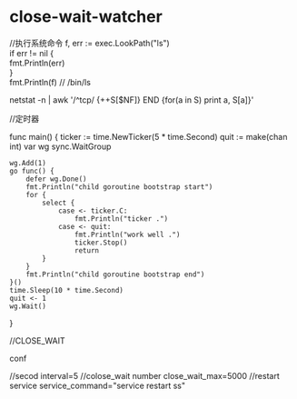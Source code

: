 # close-wait-watcher

//执行系统命令
f, err := exec.LookPath("ls")  
if err != nil {  
    fmt.Println(err)  
}  
fmt.Println(f) //  /bin/ls  


netstat -n | awk '/^tcp/ {++S[$NF]} END {for(a in S) print a, S[a]}'

//定时器


func main() {
    ticker := time.NewTicker(5 * time.Second)
    quit := make(chan int)
    var wg  sync.WaitGroup
 
    wg.Add(1)
    go func() {
        defer wg.Done()
        fmt.Println("child goroutine bootstrap start")
        for {
            select {
                case <- ticker.C:
                    fmt.Println("ticker .")
                case <- quit:
                    fmt.Println("work well .")
                    ticker.Stop()
                    return
            }
        }
        fmt.Println("child goroutine bootstrap end")
    }()
    time.Sleep(10 * time.Second)
    quit <- 1
    wg.Wait()
}

//CLOSE_WAIT

conf

//secod
interval=5
//colose_wait number
close_wait_max=5000
//restart service
service_command="service restart ss"
